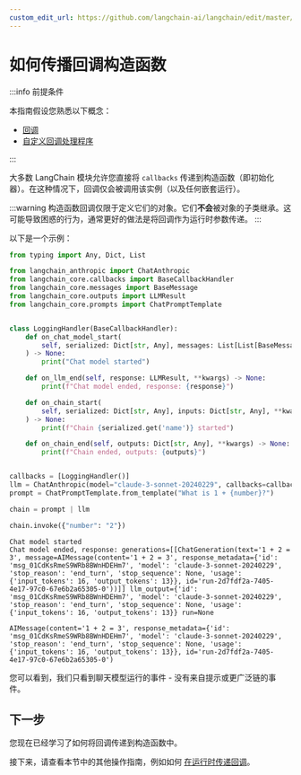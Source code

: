 ```yaml
---
custom_edit_url: https://github.com/langchain-ai/langchain/edit/master/docs/docs/how_to/callbacks_constructor.ipynb
---
```


# 如何传播回调构造函数

:::info 前提条件

本指南假设您熟悉以下概念：

- [回调](/docs/concepts/#callbacks)
- [自定义回调处理程序](/docs/how_to/custom_callbacks)

:::

大多数 LangChain 模块允许您直接将 `callbacks` 传递到构造函数（即初始化器）。在这种情况下，回调仅会被调用该实例（以及任何嵌套运行）。

:::warning
构造函数回调仅限于定义它们的对象。它们**不会**被对象的子类继承。这可能导致困惑的行为，通常更好的做法是将回调作为运行时参数传递。
:::

以下是一个示例：

```python
from typing import Any, Dict, List

from langchain_anthropic import ChatAnthropic
from langchain_core.callbacks import BaseCallbackHandler
from langchain_core.messages import BaseMessage
from langchain_core.outputs import LLMResult
from langchain_core.prompts import ChatPromptTemplate


class LoggingHandler(BaseCallbackHandler):
    def on_chat_model_start(
        self, serialized: Dict[str, Any], messages: List[List[BaseMessage]], **kwargs
    ) -> None:
        print("Chat model started")

    def on_llm_end(self, response: LLMResult, **kwargs) -> None:
        print(f"Chat model ended, response: {response}")

    def on_chain_start(
        self, serialized: Dict[str, Any], inputs: Dict[str, Any], **kwargs
    ) -> None:
        print(f"Chain {serialized.get('name')} started")

    def on_chain_end(self, outputs: Dict[str, Any], **kwargs) -> None:
        print(f"Chain ended, outputs: {outputs}")


callbacks = [LoggingHandler()]
llm = ChatAnthropic(model="claude-3-sonnet-20240229", callbacks=callbacks)
prompt = ChatPromptTemplate.from_template("What is 1 + {number}?")

chain = prompt | llm

chain.invoke({"number": "2"})
```
```output
Chat model started
Chat model ended, response: generations=[[ChatGeneration(text='1 + 2 = 3', message=AIMessage(content='1 + 2 = 3', response_metadata={'id': 'msg_01CdKsRmeS9WRb8BWnHDEHm7', 'model': 'claude-3-sonnet-20240229', 'stop_reason': 'end_turn', 'stop_sequence': None, 'usage': {'input_tokens': 16, 'output_tokens': 13}}, id='run-2d7fdf2a-7405-4e17-97c0-67e6b2a65305-0'))]] llm_output={'id': 'msg_01CdKsRmeS9WRb8BWnHDEHm7', 'model': 'claude-3-sonnet-20240229', 'stop_reason': 'end_turn', 'stop_sequence': None, 'usage': {'input_tokens': 16, 'output_tokens': 13}} run=None
```


```output
AIMessage(content='1 + 2 = 3', response_metadata={'id': 'msg_01CdKsRmeS9WRb8BWnHDEHm7', 'model': 'claude-3-sonnet-20240229', 'stop_reason': 'end_turn', 'stop_sequence': None, 'usage': {'input_tokens': 16, 'output_tokens': 13}}, id='run-2d7fdf2a-7405-4e17-97c0-67e6b2a65305-0')
```


您可以看到，我们只看到聊天模型运行的事件 - 没有来自提示或更广泛链的事件。

## 下一步

您现在已经学习了如何将回调传递到构造函数中。

接下来，请查看本节中的其他操作指南，例如如何 [在运行时传递回调](/docs/how_to/callbacks_runtime)。